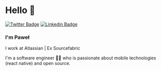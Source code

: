 # Hello 👋
[![Twitter Badge](https://img.shields.io/badge/-@ahilles107-1ca0f1?style=flat-square&labelColor=1ca0f1&logo=twitter&logoColor=white&link=https://twitter.com/ahilles107)](https://twitter.com/ahilles107) 
[![Linkedin Badge](https://img.shields.io/badge/-pawelmikolajczuk-blue?style=flat-square&logo=Linkedin&logoColor=white&link=https://www.linkedin.com/in/pawelmikolajczuk/)](https://www.linkedin.com/in/pawelmikolajczuk/) 

### I'm Paweł
I work at Atlassian | Ex Sourcefabric 

I'm a software engineer 👨‍💻 who is passionate about mobile technologies (react native) and open source.
